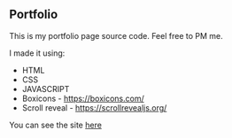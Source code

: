 <h2>Portfolio</h1>

This is my portfolio page source code. Feel free to PM me.

I made it using:
  - HTML
  - CSS
  - JAVASCRIPT
  - Boxicons - https://boxicons.com/
  - Scroll reveal - https://scrollrevealjs.org/

You can see the site [here](https://www.safetpojskic.com)
